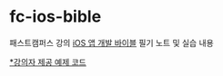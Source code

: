 # fc-ios-bible

패스트캠퍼스 강의 [iOS 앱 개발 바이블](https://fastcampus.co.kr/dev_online_iosbible) 필기 노트 및 실습 내용

[\*강의자 제공 예제 코드](https://github.com/cafielo)

